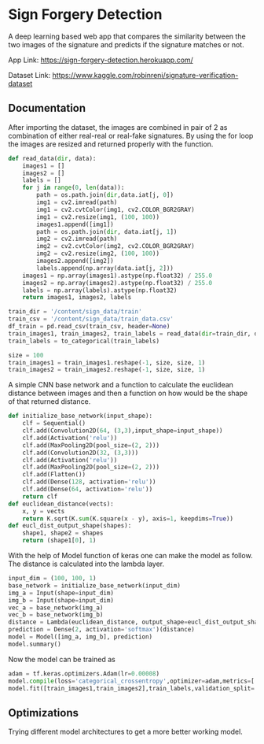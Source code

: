 
# Sign Forgery Detection

A deep learning based web app that compares the similarity between the two images of the signature and predicts if the signature matches or not. 

App Link: https://sign-forgery-detection.herokuapp.com/

Dataset Link: https://www.kaggle.com/robinreni/signature-verification-dataset


## Documentation

After importing the dataset, the images are combined in pair of 2 as combination of either real-real or real-fake signatures. By using the for loop the images are resized and returned properly with the function.

```python
def read_data(dir, data):
    images1 = [] 
    images2 = [] 
    labels = []
    for j in range(0, len(data)):
        path = os.path.join(dir,data.iat[j, 0])
        img1 = cv2.imread(path)
        img1 = cv2.cvtColor(img1, cv2.COLOR_BGR2GRAY)
        img1 = cv2.resize(img1, (100, 100))
        images1.append([img1])
        path = os.path.join(dir, data.iat[j, 1])
        img2 = cv2.imread(path)
        img2 = cv2.cvtColor(img2, cv2.COLOR_BGR2GRAY)
        img2 = cv2.resize(img2, (100, 100))
        images2.append([img2])
        labels.append(np.array(data.iat[j, 2]))
    images1 = np.array(images1).astype(np.float32) / 255.0
    images2 = np.array(images2).astype(np.float32) / 255.0
    labels = np.array(labels).astype(np.float32)
    return images1, images2, labels

train_dir = '/content/sign_data/train'
train_csv = '/content/sign_data/train_data.csv'
df_train = pd.read_csv(train_csv, header=None)
train_images1, train_images2, train_labels = read_data(dir=train_dir, data=df_train)
train_labels = to_categorical(train_labels)

size = 100
train_images1 = train_images1.reshape(-1, size, size, 1)
train_images2 = train_images2.reshape(-1, size, size, 1)
```

A simple CNN base network and a function to calculate the euclidean distance between images and then a function on how would be the shape of that returned distance.


```python
def initialize_base_network(input_shape):
    clf = Sequential()
    clf.add(Convolution2D(64, (3,3),input_shape=input_shape))
    clf.add(Activation('relu'))
    clf.add(MaxPooling2D(pool_size=(2, 2)))
    clf.add(Convolution2D(32, (3,3)))
    clf.add(Activation('relu'))
    clf.add(MaxPooling2D(pool_size=(2, 2)))
    clf.add(Flatten())
    clf.add(Dense(128, activation='relu'))
    clf.add(Dense(64, activation='relu'))
    return clf
def euclidean_distance(vects):
    x, y = vects
    return K.sqrt(K.sum(K.square(x - y), axis=1, keepdims=True))
def eucl_dist_output_shape(shapes):
    shape1, shape2 = shapes
    return (shape1[0], 1)
```

With the help of Model function of keras one can make the model as follow. The distance is calculated into the lambda layer.

```python
input_dim = (100, 100, 1)
base_network = initialize_base_network(input_dim)
img_a = Input(shape=input_dim)
img_b = Input(shape=input_dim)
vec_a = base_network(img_a)
vec_b = base_network(img_b)
distance = Lambda(euclidean_distance, output_shape=eucl_dist_output_shape)([vec_a, vec_b])
prediction = Dense(2, activation='softmax')(distance)
model = Model([img_a, img_b], prediction)
model.summary()
```

Now the model can be trained as

```python
adam = tf.keras.optimizers.Adam(lr=0.00008)
model.compile(loss='categorical_crossentropy',optimizer=adam,metrics=['accuracy'])
model.fit([train_images1,train_images2],train_labels,validation_split=.30,batch_size=32,epochs=40)
```
## Optimizations

Trying different model architectures to get a more better working model.
  
